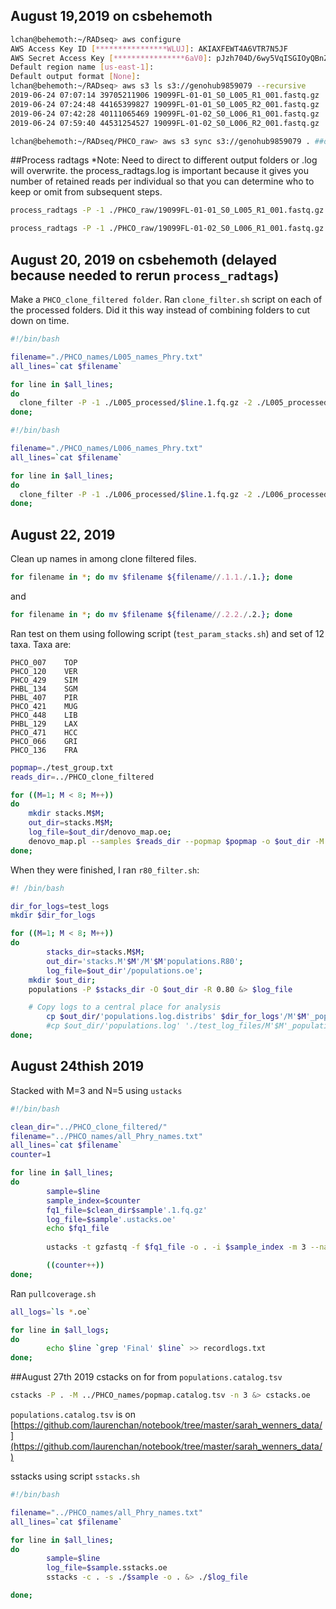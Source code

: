 ## August 19,2019 on csbehemoth

```sh
lchan@behemoth:~/RADseq> aws configure
AWS Access Key ID [****************WLUJ]: AKIAXFEWT4A6VTR7N5JF
AWS Secret Access Key [****************6aV0]: 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
Default region name [us-east-1]: 
Default output format [None]: 
lchan@behemoth:~/RADseq> aws s3 ls s3://genohub9859079 --recursive
2019-06-24 07:07:14 39705211906 19099FL-01-01_S0_L005_R1_001.fastq.gz
2019-06-24 07:24:48 44165399827 19099FL-01-01_S0_L005_R2_001.fastq.gz
2019-06-24 07:42:28 40111065469 19099FL-01-02_S0_L006_R1_001.fastq.gz
2019-06-24 07:59:40 44531254527 19099FL-01-02_S0_L006_R2_001.fastq.gz

lchan@behemoth:~/RADseq/PHCO_raw> aws s3 sync s3://genohub9859079 . ##download all in folder
```

##Process radtags
*Note: Need to direct to different output folders or .log will overwrite. the process_radtags.log is important because it gives you number of retained reads per individual so that you can determine who to keep or omit from subsequent steps.

```sh
process_radtags -P -1 ./PHCO_raw/19099FL-01-01_S0_L005_R1_001.fastq.gz -2 ./PHCO_raw/19099FL-01-01_S0_L005_R2_001.fastq.gz -i gzfastq -e sbfI -b ./PHCO_names/barcodes_wnames_L005.txt -o ./L005_processed/ --barcode-dist-1 3 --barcode-dist-2 3 -r -q --bestrad &> ./L005_processed/L005_process_radtags.oe

process_radtags -P -1 ./PHCO_raw/19099FL-01-02_S0_L006_R1_001.fastq.gz -2 ./PHCO_raw/19099FL-01-02_S0_L006_R2_001.fastq.gz -i gzfastq -e sbfI -b ./PHCO_names/barcodes_wnames_L006.txt -o ./L006_processed/ --barcode-dist-1 3 --barcode-dist-2 3 -r -q --bestrad &> ./L006_processed/L006_process_radtags.oe
```

## August 20, 2019 on csbehemoth (delayed because needed to rerun `process_radtags`)
Make a `PHCO_clone_filtered folder`. Ran `clone_filter.sh` script on each of the processed folders. Did it this way instead of combining folders to cut down on time.

```sh
#!/bin/bash

filename="./PHCO_names/L005_names_Phry.txt"
all_lines=`cat $filename`

for line in $all_lines;
do 
  clone_filter -P -1 ./L005_processed/$line.1.fq.gz -2 ./L005_processed/$line.2.fq.gz -i gzfastq -o ./PHCO_clone_filtered/ -D &> ./PHCO_clone_filtered/$line.clonefil.oe
done;
```

```sh
#!/bin/bash

filename="./PHCO_names/L006_names_Phry.txt"
all_lines=`cat $filename`

for line in $all_lines;
do 
  clone_filter -P -1 ./L006_processed/$line.1.fq.gz -2 ./L006_processed/$line.2.fq.gz -i gzfastq -o ./PHCO_clone_filtered/ -D &> ./PHCO_clone_filtered/$line.clonefil.oe
done;
```

## August 22, 2019
Clean up names in among clone filtered files.
```sh
for filename in *; do mv $filename ${filename//.1.1./.1.}; done
```
and
```sh
for filename in *; do mv $filename ${filename//.2.2./.2.}; done
```

Ran test on them using following script (`test_param_stacks.sh`) and set of 12 taxa. Taxa are: 
```
PHCO_007	TOP
PHCO_120	VER
PHCO_429	SIM
PHBL_134	SGM
PHBL_407	PIR
PHCO_421	MUG
PHCO_448	LIB
PHBL_129	LAX
PHCO_471	HCC
PHCO_066	GRI
PHCO_136	FRA
```

```sh
popmap=./test_group.txt
reads_dir=../PHCO_clone_filtered

for ((M=1; M < 8; M++))
do
	mkdir stacks.M$M;
	out_dir=stacks.M$M;
	log_file=$out_dir/denovo_map.oe;
	denovo_map.pl --samples $reads_dir --popmap $popmap -o $out_dir -M $M -n $M -m 3 -T 20 &> $log_file; 
done;
```

When they were finished, I ran `r80_filter.sh`:
```sh
#! /bin/bash

dir_for_logs=test_logs
mkdir $dir_for_logs

for ((M=1; M < 8; M++))
do
        stacks_dir=stacks.M$M;
        out_dir='stacks.M'$M'/M'$M'populations.R80';
        log_file=$out_dir'/populations.oe';
	mkdir $out_dir;
	populations -P $stacks_dir -O $out_dir -R 0.80 &> $log_file

	# Copy logs to a central place for analysis
        cp $out_dir/'populations.log.distribs' $dir_for_logs'/M'$M'_populations.log.distribs';
        #cp $out_dir/'populations.log' './test_log_files/M'$M'_populations.log';
done;
```

## August 24thish 2019

Stacked with M=3 and N=5 using `ustacks`
```sh
#!/bin/bash

clean_dir="../PHCO_clone_filtered/"
filename="../PHCO_names/all_Phry_names.txt"
all_lines=`cat $filename`
counter=1

for line in $all_lines;
do 
        sample=$line
        sample_index=$counter
        fq1_file=$clean_dir$sample'.1.fq.gz'
        log_file=$sample'.ustacks.oe'
        echo $fq1_file
        
        ustacks -t gzfastq -f $fq1_file -o . -i $sample_index -m 3 --name $sample -M 3 -N 5 -p 20 &> $log_file

        ((counter++))
done;
```

Ran `pullcoverage.sh`
```sh
all_logs=`ls *.oe`

for line in $all_logs;
do 
        echo $line `grep 'Final' $line` >> recordlogs.txt
done;
```

##August 27th 2019
cstacks on for from `populations.catalog.tsv`
```sh
cstacks -P . -M ../PHCO_names/popmap.catalog.tsv -n 3 &> cstacks.oe
```

`populations.catalog.tsv` is on [https://github.com/laurenchan/notebook/tree/master/sarah_wenners_data/](https://github.com/laurenchan/notebook/tree/master/sarah_wenners_data/)

sstacks using script `sstacks.sh`
```sh
#!/bin/bash

filename="../PHCO_names/all_Phry_names.txt"
all_lines=`cat $filename`

for line in $all_lines;
do 
        sample=$line
        log_file=$sample.sstacks.oe
        sstacks -c . -s ./$sample -o . &> ./$log_file

done;
```

